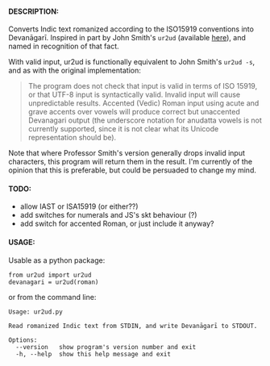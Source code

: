 #### DESCRIPTION:

Converts Indic text romanized according to the ISO15919 conventions into Devanāgarī.  Inspired in part by John Smith's `ur2ud` (available [here](http://bombay.indology.info/software/programs/index.html)), and named in recognition of that fact.

With valid input, ur2ud is functionally equivalent to John Smith's
`ur2ud -s`, and as with the original implementation:

  >  The program does not check that input is valid in terms of ISO 15919,
  >  or that UTF-8 input is syntactically valid. Invalid input will cause
  >  unpredictable results. Accented (Vedic) Roman input using acute and
  >  grave accents over vowels will produce correct but unaccented
  >  Devanagari output (the underscore notation for anudatta vowels is
  >  not currently supported, since it is not clear what its Unicode
  >  representation should be).

Note that where Professor Smith's version generally drops invalid input
characters, this program will return them in the result.  I'm currently
of the opinion that this is preferable, but could be persuaded to change
my mind.

#### TODO:
* allow IAST or ISA15919 (or either??)
* add switches for numerals and JS's skt behaviour (?)
* add switch for accented Roman, or just include it anyway?


#### USAGE:

Usable as a python package:

    from ur2ud import ur2ud
    devanagari = ur2ud(roman)

or from the command line:

    Usage: ur2ud.py

    Read romanized Indic text from STDIN, and write Devanāgarī to STDOUT.

    Options:
      --version   show program's version number and exit
      -h, --help  show this help message and exit
